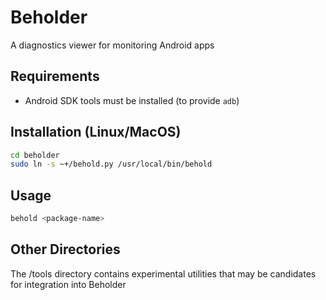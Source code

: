 # Beholder
A diagnostics viewer for monitoring Android apps

## Requirements

* Android SDK tools must be installed (to provide `adb`)

## Installation (Linux/MacOS)

```bash
cd beholder
sudo ln -s ~+/behold.py /usr/local/bin/behold
```

## Usage

```bash
behold <package-name>
```

## Other Directories

The /tools directory contains experimental utilities that may be candidates for integration into Beholder
